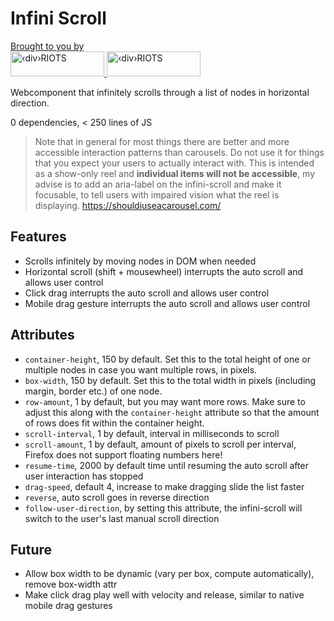 # Infini Scroll

<p>
  <a href="https://divRIOTS.com">Brought to you by<br/></a>
  <a href="https://divRIOTS.com#gh-light-mode-only" target="_blank">
        <img width="150" height="40" src="https://divRIOTS.com/divriots.svg#gh-light-mode-only" alt="‹div›RIOTS" />
        </a>
        <a href="https://divRIOTS.com#gh-dark-mode-only" target="_blank">
        <img width="150" height="40" src="https://divRIOTS.com/divriots-dark.svg#gh-dark-mode-only" alt="‹div›RIOTS" />
        </a>
</p>

Webcomponent that infinitely scrolls through a list of nodes in horizontal direction.

0 dependencies, < 250 lines of JS

> Note that in general for most things there are better and more accessible interaction patterns than carousels.
> Do not use it for things that you expect your users to actually interact with. 
> This is intended as a show-only reel and **individual items will not be accessible**, 
> my advise is to add an aria-label on the infini-scroll and make it focusable, 
> to tell users with impaired vision what the reel is displaying.
> https://shouldiuseacarousel.com/

## Features

- Scrolls infinitely by moving nodes in DOM when needed
- Horizontal scroll (shift + mousewheel) interrupts the auto scroll and allows user control
- Click drag interrupts the auto scroll and allows user control
- Mobile drag gesture interrupts the auto scroll and allows user control

## Attributes

- `container-height`, 150 by default. Set this to the total height of one or multiple nodes in case you want multiple rows, in pixels.
- `box-width`, 150 by default. Set this to the total width in pixels (including margin, border etc.) of one node.
- `row-amount`, 1 by default, but you may want more rows. Make sure to adjust this along with the `container-height` attribute so that the amount of rows does fit within the container height.
- `scroll-interval`, 1 by default, interval in milliseconds to scroll
- `scroll-amount`, 1 by default, amount of pixels to scroll per interval, Firefox does not support floating numbers here!
- `resume-time`, 2000 by default time until resuming the auto scroll after user interaction has stopped
- `drag-speed`, default 4, increase to make dragging slide the list faster
- `reverse`, auto scroll goes in reverse direction
- `follow-user-direction`, by setting this attribute, the infini-scroll will switch to the user's last manual scroll direction

## Future

- Allow box width to be dynamic (vary per box, compute automatically), remove box-width attr
- Make click drag play well with velocity and release, similar to native mobile drag gestures
